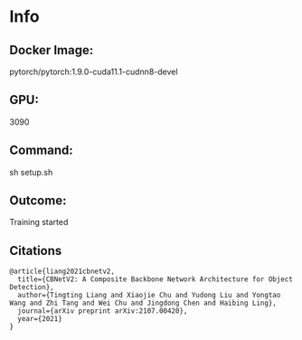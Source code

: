 # Info
## Docker Image: 
pytorch/pytorch:1.9.0-cuda11.1-cudnn8-devel  
## GPU: 
3090
## Command:
sh setup.sh
## Outcome: 
Training started

## Citations

```
@article{liang2021cbnetv2,
  title={CBNetV2: A Composite Backbone Network Architecture for Object Detection}, 
  author={Tingting Liang and Xiaojie Chu and Yudong Liu and Yongtao Wang and Zhi Tang and Wei Chu and Jingdong Chen and Haibing Ling},
  journal={arXiv preprint arXiv:2107.00420},
  year={2021}
}
```